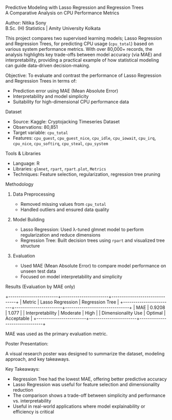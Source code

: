 Predictive Modeling with Lasso Regression and Regression Trees  
		A Comparative Analysis on CPU Performance Metrics

Author:  Nitika Sony  
B.Sc. (H) Statistics | Amity University Kolkata  



This project compares two supervised learning models; Lasso Regression and Regression Trees, for predicting CPU usage (`cpu_total`) based on various system performance metrics. With over 80,000+ records, the analysis highlights key trade-offs between model accuracy (via MAE) and interpretability, providing a practical example of how statistical modeling can guide data-driven decision-making.

Objective:
To evaluate and contrast the performance of Lasso Regression and Regression Trees in terms of:
- Prediction error using MAE (Mean Absolute Error)
- Interpretability and model simplicity
- Suitability for high-dimensional CPU performance data

 Dataset
- Source: Kaggle: Cryptojacking Timeseries Dataset 
- Observations: 80,851
- Target variable: `cpu_total`
- Features: `cpu_guest`, `cpu_guest_nice`, `cpu_idle`, `cpu_iowait`, `cpu_irq`, `cpu_nice`, `cpu_softirq`, `cpu_steal`, `cpu_system`

 Tools & Libraries
- Language: R  
- Libraries: `glmnet`, `rpart`, `rpart.plot`, `Metrics`  
- Techniques: Feature selection, regularization, regression tree pruning

Methodology
1. Data Preprocessing
   - Removed missing values from `cpu_total`
   - Handled outliers and ensured data quality

2. Model Building
   - Lasso Regression: Used λ-tuned glmnet model to perform regularization and reduce dimensions
   - Regression Tree: Built decision trees using `rpart` and visualized tree structure

3. Evaluation
   - Used MAE (Mean Absolute Error) to compare model performance on unseen test data
   - Focused on model interpretability and simplicity

Results (Evaluation by MAE only)

+------------------------+-----------------------+-------------------------------+
| Metric                 | Lasso Regression      | Regression Tree               |
+------------------------+-----------------------+-------------------------------+
| MAE                    | 0.9208                | 1.077                         |
| Interpretability       | Moderate              | High                          |
| Dimensionality Use     | Optimal               | Acceptable                    |
+------------------------+-----------------------+-------------------------------+


MAE was used as the primary evaluation metric. 


 Poster Presentation: 

A visual research poster was designed to summarize the dataset, modeling approach, and key takeaways.

 Key Takeaways: 
- Regression Tree had the lowest MAE, offering better predictive accuracy
- Lasso Regression was useful for feature selection and dimensionality reduction
- The comparison shows a trade-off between simplicity and performance vs. interpretability
- Useful in real-world applications where model explainability or efficiency is critical



